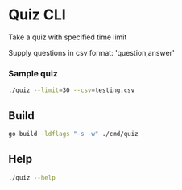 # Quiz CLI

Take a quiz with specified time limit

Supply questions in csv format: 'question,answer'

### Sample quiz
```sh
./quiz --limit=30 --csv=testing.csv
```

## Build

```sh
go build -ldflags "-s -w" ./cmd/quiz
```

## Help
```sh
./quiz --help
```

